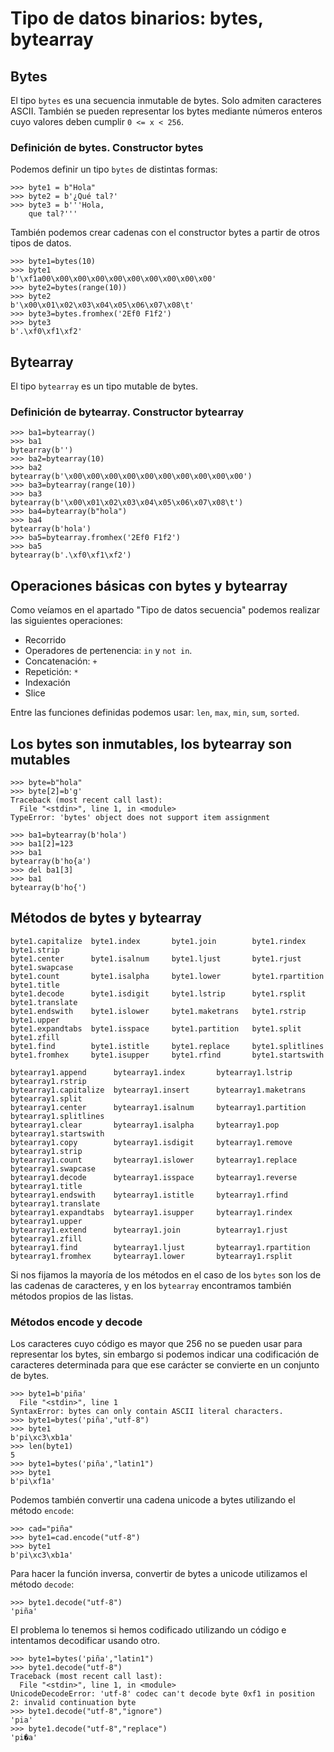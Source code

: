 # Tipo de datos binarios: bytes, bytearray

## Bytes

El tipo `bytes` es una secuencia inmutable de bytes. Solo admiten caracteres ASCII. También se pueden representar los bytes mediante números enteros cuyo valores deben cumplir `0 <= x < 256`.

### Definición de bytes. Constructor bytes

Podemos definir un tipo `bytes` de distintas formas:

	>>> byte1 = b"Hola"
	>>> byte2 = b'¿Qué tal?'
	>>> byte3 = b'''Hola,
    	que tal?'''

También podemos crear cadenas con el constructor bytes a partir de otros tipos de datos.

	>>> byte1=bytes(10)
	>>> byte1
	b'\xf1a00\x00\x00\x00\x00\x00\x00\x00\x00\x00'
	>>> byte2=bytes(range(10))
	>>> byte2
	b'\x00\x01\x02\x03\x04\x05\x06\x07\x08\t'
	>>> byte3=bytes.fromhex('2Ef0 F1f2')
	>>> byte3
	b'.\xf0\xf1\xf2'

## Bytearray

El tipo `bytearray` es un tipo mutable de bytes. 

### Definición de bytearray. Constructor bytearray

	>>> ba1=bytearray()
	>>> ba1
	bytearray(b'')
	>>> ba2=bytearray(10)
	>>> ba2
	bytearray(b'\x00\x00\x00\x00\x00\x00\x00\x00\x00\x00')
	>>> ba3=bytearray(range(10))
	>>> ba3
	bytearray(b'\x00\x01\x02\x03\x04\x05\x06\x07\x08\t')
	>>> ba4=bytearray(b"hola")
	>>> ba4
	bytearray(b'hola')
	>>> ba5=bytearray.fromhex('2Ef0 F1f2')
	>>> ba5
	bytearray(b'.\xf0\xf1\xf2')


## Operaciones básicas con bytes y bytearray

Como veíamos en el apartado "Tipo de datos secuencia" podemos realizar las siguientes operaciones:

* Recorrido
* Operadores de pertenencia: `in` y `not in`.
* Concatenación: `+` 
* Repetición: `*`
* Indexación
* Slice

Entre las funciones definidas podemos usar: `len`, `max`, `min`,  `sum`, `sorted`.

## Los bytes son inmutables, los bytearray son mutables

	>>> byte=b"hola"
	>>> byte[2]=b'g'
	Traceback (most recent call last):
	  File "<stdin>", line 1, in <module>
	TypeError: 'bytes' object does not support item assignment

	>>> ba1=bytearray(b'hola')
	>>> ba1[2]=123
	>>> ba1
	bytearray(b'ho{a')
	>>> del ba1[3]
	>>> ba1
	bytearray(b'ho{')

## Métodos de bytes y bytearray

	byte1.capitalize  byte1.index       byte1.join        byte1.rindex      byte1.strip
	byte1.center      byte1.isalnum     byte1.ljust       byte1.rjust       byte1.swapcase
	byte1.count       byte1.isalpha     byte1.lower       byte1.rpartition  byte1.title
	byte1.decode      byte1.isdigit     byte1.lstrip      byte1.rsplit      byte1.translate
	byte1.endswith    byte1.islower     byte1.maketrans   byte1.rstrip      byte1.upper
	byte1.expandtabs  byte1.isspace     byte1.partition   byte1.split       byte1.zfill
	byte1.find        byte1.istitle     byte1.replace     byte1.splitlines  
	byte1.fromhex     byte1.isupper     byte1.rfind       byte1.startswith  

	bytearray1.append      bytearray1.index       bytearray1.lstrip      bytearray1.rstrip
	bytearray1.capitalize  bytearray1.insert      bytearray1.maketrans   bytearray1.split
	bytearray1.center      bytearray1.isalnum     bytearray1.partition   bytearray1.splitlines
	bytearray1.clear       bytearray1.isalpha     bytearray1.pop         bytearray1.startswith
	bytearray1.copy        bytearray1.isdigit     bytearray1.remove      bytearray1.strip
	bytearray1.count       bytearray1.islower     bytearray1.replace     bytearray1.swapcase
	bytearray1.decode      bytearray1.isspace     bytearray1.reverse     bytearray1.title
	bytearray1.endswith    bytearray1.istitle     bytearray1.rfind       bytearray1.translate
	bytearray1.expandtabs  bytearray1.isupper     bytearray1.rindex      bytearray1.upper
	bytearray1.extend      bytearray1.join        bytearray1.rjust       bytearray1.zfill
	bytearray1.find        bytearray1.ljust       bytearray1.rpartition  
	bytearray1.fromhex     bytearray1.lower       bytearray1.rsplit 

Si nos fijamos la mayoría de los métodos en el caso de los `bytes` son los de las cadenas de caracteres, y en los `bytearray` encontramos también métodos propios de las listas.

### Métodos encode y decode

Los caracteres cuyo código es mayor que 256 no se pueden usar para representar los bytes, sin embargo si podemos indicar una codificación de caracteres determinada para que ese carácter se convierte en un conjunto de bytes.

	>>> byte1=b'piña'
	  File "<stdin>", line 1
	SyntaxError: bytes can only contain ASCII literal characters.
	>>> byte1=bytes('piña',"utf-8")
	>>> byte1
	b'pi\xc3\xb1a'
	>>> len(byte1)
	5
	>>> byte1=bytes('piña',"latin1")
	>>> byte1
	b'pi\xf1a'

Podemos también convertir una cadena unicode a bytes utilizando el método `encode`:

	>>> cad="piña"
	>>> byte1=cad.encode("utf-8")
	>>> byte1
	b'pi\xc3\xb1a'

Para hacer la función inversa, convertir de bytes a unicode utilizamos el método `decode`:

	>>> byte1.decode("utf-8")
	'piña'

El problema lo tenemos si hemos codificado utilizando un código e intentamos decodificar usando otro.

	>>> byte1=bytes('piña',"latin1")
	>>> byte1.decode("utf-8")
	Traceback (most recent call last):
	  File "<stdin>", line 1, in <module>
	UnicodeDecodeError: 'utf-8' codec can't decode byte 0xf1 in position 2: invalid continuation byte
	>>> byte1.decode("utf-8","ignore")
	'pia'
	>>> byte1.decode("utf-8","replace")
	'pi�a'

